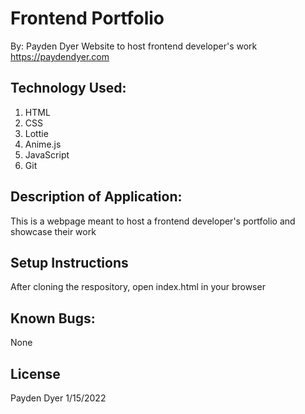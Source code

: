 # Frontend Portfolio
By: Payden Dyer
Website to host frontend developer's work
https://paydendyer.com
## Technology Used:
1. HTML
2. CSS
3. Lottie
4. Anime.js
5. JavaScript
6. Git

## Description of Application:
This is a webpage meant to host a frontend developer's portfolio and showcase their work

## Setup Instructions
After cloning the respository, open index.html in your browser

## Known Bugs:
None

## License
Payden Dyer 1/15/2022